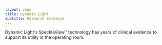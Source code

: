 ```yaml
---
layout: page
title: Dynamic Light
subtitle: Research Evidence
---
```

<div>
    <p>
Dynamic Light's SpeckleView&trade; technology has years of clinical evidence to support its utility in the operating room.
    </p>
</div>
